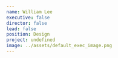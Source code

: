 ```yaml
---
name: William Lee
executive: false
director: false
lead: false
position: Design
project: undefined
image: ../assets/default_exec_image.png
---
```


